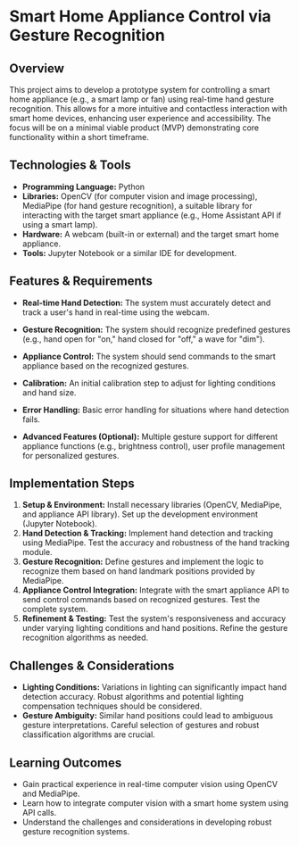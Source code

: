 # Smart Home Appliance Control via Gesture Recognition

## Overview

This project aims to develop a prototype system for controlling a smart home appliance (e.g., a smart lamp or fan) using real-time hand gesture recognition. This allows for a more intuitive and contactless interaction with smart home devices, enhancing user experience and accessibility.  The focus will be on a minimal viable product (MVP) demonstrating core functionality within a short timeframe.

## Technologies & Tools

- **Programming Language:** Python
- **Libraries:** OpenCV (for computer vision and image processing), MediaPipe (for hand gesture recognition),  a suitable library for interacting with the target smart appliance (e.g., Home Assistant API if using a smart lamp).
- **Hardware:** A webcam (built-in or external) and the target smart home appliance.
- **Tools:** Jupyter Notebook or a similar IDE for development.

## Features & Requirements

- **Real-time Hand Detection:** The system must accurately detect and track a user's hand in real-time using the webcam.
- **Gesture Recognition:** The system should recognize predefined gestures (e.g., hand open for "on," hand closed for "off," a wave for "dim").
- **Appliance Control:**  The system should send commands to the smart appliance based on the recognized gestures.
- **Calibration:**  An initial calibration step to adjust for lighting conditions and hand size.
- **Error Handling:**  Basic error handling for situations where hand detection fails.

- **Advanced Features (Optional):** Multiple gesture support for different appliance functions (e.g., brightness control), user profile management for personalized gestures.


## Implementation Steps

1. **Setup & Environment:** Install necessary libraries (OpenCV, MediaPipe, and appliance API library).  Set up the development environment (Jupyter Notebook).
2. **Hand Detection & Tracking:** Implement hand detection and tracking using MediaPipe.  Test the accuracy and robustness of the hand tracking module.
3. **Gesture Recognition:** Define gestures and implement the logic to recognize them based on hand landmark positions provided by MediaPipe.
4. **Appliance Control Integration:** Integrate with the smart appliance API to send control commands based on recognized gestures. Test the complete system.
5. **Refinement & Testing:** Test the system's responsiveness and accuracy under varying lighting conditions and hand positions. Refine the gesture recognition algorithms as needed.


## Challenges & Considerations

- **Lighting Conditions:**  Variations in lighting can significantly impact hand detection accuracy. Robust algorithms and potential lighting compensation techniques should be considered.
- **Gesture Ambiguity:**  Similar hand positions could lead to ambiguous gesture interpretations. Careful selection of gestures and robust classification algorithms are crucial.


## Learning Outcomes

- Gain practical experience in real-time computer vision using OpenCV and MediaPipe.
-  Learn how to integrate computer vision with a smart home system using API calls.
- Understand the challenges and considerations in developing robust gesture recognition systems.

